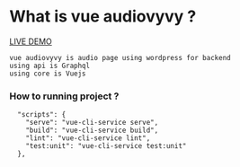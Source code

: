 # What is vue audiovyvy ?
[LIVE DEMO](https://dongnguyenvie.github.io/audiovyvy/)
```
vue audiovyvy is audio page using wordpress for backend
using api is Graphql
using core is Vuejs
```
### How to running project ?
```
  "scripts": {
    "serve": "vue-cli-service serve",
    "build": "vue-cli-service build",
    "lint": "vue-cli-service lint",
    "test:unit": "vue-cli-service test:unit"
  },
```
